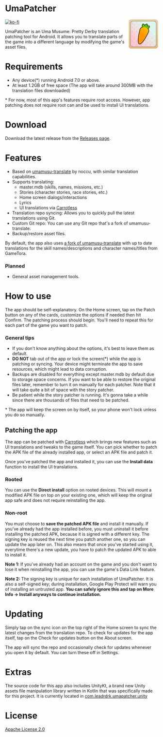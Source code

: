 # UmaPatcher
<img align="right" width="96" height="96" src="app/src/main/res/mipmap-xxhdpi/ic_launcher.webp">

[![ko-fi](https://ko-fi.com/img/githubbutton_sm.svg)](https://ko-fi.com/Q5Q3QEHRA)

UmaPatcher is an Uma Musume: Pretty Derby translation patching tool for Android. It allows you to
translate parts of the game into a different language by modifying the game's asset files.

# Requirements
- Any device(*) running Android 7.0 or above.
- At least 1.2GB of free space (The app will take around 300MB with the translation files downloaded)

\* For now, most of this app's features require root access. However, app patching does not require
root can and be used to install UI translations.

# Download
Download the latest release from the [Releases page](https://github.com/LeadRDRK/UmaPatcher/releases).

# Features
- Based on [umamusu-translate](https://github.com/noccu/umamusu-translate/tree/master) by noccu, with similar translation capabilities.
- Supports translating:
  - master.mdb (skills, names, missions, etc.)
  - Stories (character stories, race stories, etc.)
  - Home screen dialogs/interactions
  - Lyrics
  - UI translations via [Carrotless](https://github.com/LeadRDRK/Carrotless)
- Translation repo syncing: Allows you to quickly pull the latest translations using Git.
- Custom Git repo: You can use any Git repo that's a fork of umamusu-translate.
- Backup/restore asset files.

By default, the app also uses [a fork of umamusu-translate](https://github.com/LeadRDRK/umamusu-translate)
with up to date translations for the skill names/descriptions and character names/titles from GameTora.

### Planned
- General asset management tools.

# How to use
The app should be self-explanatory. On the Home screen, tap on the Patch button on any of the cards,
customize the options if needed then hit Confirm. The patching process should begin. You'll need to
repeat this for each part of the game you want to patch.

### General tips
- If you don't know anything about the options, it's best to leave them as default.
- **DO NOT** tab out of the app or lock the screen(*) while the app is patching or syncing. Your device
  might terminate the app to save resources, which might lead to data corruption.
- Backups are disabled for everything except master.mdb by default due to storage space concerns. If you want
  to be able to restore the original files later, remember to turn it on manually for each patcher. Note
  that it will take quite a bit of space with the story patcher.
- Be patient while the story patcher is running. It's gonna take a while since there are thousands of files that
  need to be patched.

\* The app will keep the screen on by itself, so your phone won't lock unless you do so manually.

## Patching the app
The app can be patched with [Carrotless](https://github.com/LeadRDRK/Carrotless) which brings new
features such as UI translations and tweaks to the game itself. You can pick whether to patch the
APK file of the already installed app, or select an APK file and patch it.

Once you've patched the app and installed it, you can use the **Install data** function to install
the UI translations.

### Rooted
You can use the **Direct install** option on rooted devices. This will mount a modified APK file on
top on your existing one, which will keep the original app safe and does not require reinstalling the
app.

### Non-root
You must choose to **save the patched APK file** and install it manually. If you've already had the
app installed before, you must uninstall it before installing the patched APK, because it is signed
with a different key. The signing key is reused the next time you patch another one, so you can update
the app later on. This also means that once you've started using it, everytime there's a new update,
you have to patch the updated APK to able to install it.

**Note 1:** If you've already had an account on the game and you don't want to lose it when reinstalling
the app, you can use the game's Data Link feature.

**Note 2:** The signing key is unique for each installation of UmaPatcher. It is also a self-signed
key; during installation, Google Play Protect will warn you of installing an untrusted app. **You
can safely ignore this and tap on More Info -> Install anyways to continue installation.**

# Updating
Simply tap on the sync icon on the top right of the Home screen to sync the latest changes from the
translation repo. To check for updates for the app itself, tap on the Check for updates button on the
About screen.

The app will sync the repo and occasionally check for updates whenever you open it by default.
You can turn these off in Settings.

# Extras
The source code for this app also includes UnityKt, a brand new Unity assets file manipulation library
written in Kotlin that was specifically made for this project. It is currently located in
[com.leadrdrk.umapatcher.unity](app/src/main/java/com/leadrdrk/umapatcher/unity)

# License
[Apache License 2.0](LICENSE)
